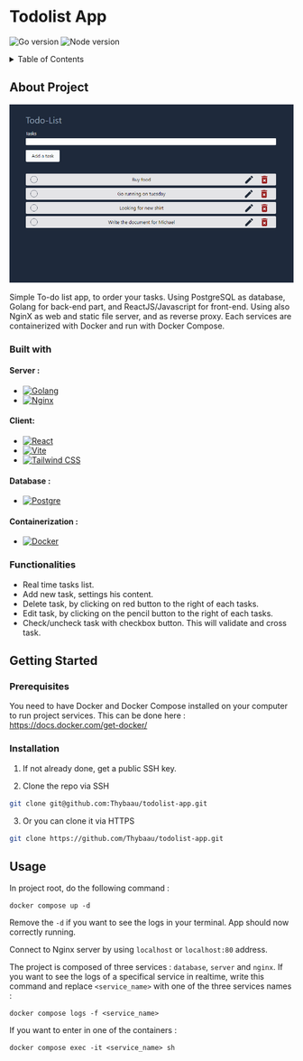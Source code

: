 # Todolist App

![Go version](https://img.shields.io/badge/Go-1.18-blue)
![Node version](https://img.shields.io/badge/Node-21.6.1-green)

<!-- TABLE OF CONTENTS -->
<details>
  <summary>Table of Contents</summary>
  <ol>
    <li>
      <a href="#about-project">About Project</a>
      <ul>
        <li><a href="#built-with">Built With</a></li>
        <li><a href="#functionalities">Functionalities</a></li>
      </ul>
    </li>
    <li>
      <a href="#getting-started">Getting Started</a>
      <ul>
        <li><a href="#prerequisites">Prerequisites</a></li>
        <li><a href="#installation">Installation</a></li>
      </ul>
    </li>
    <li><a href="#usage">Usage</a></li>
  </ol>
</details>

## About Project

![Product Name Screen Shot](imgs/todolist_image.png)

Simple To-do list app, to order your tasks.
Using PostgreSQL as database, Golang for back-end part, and ReactJS/Javascript for front-end. Using also NginX as web and static file server, and as reverse proxy. Each services are containerized with Docker and run with Docker Compose.

### Built with

#### Server :
* [![Golang][Go]][Go-url]
* [![Nginx][Nginx]][Nginx-url]
#### Client:
* [![React][React.js]][React-url]
* [![Vite][Vite]][Vite-url]
* [![Tailwind CSS][Tailwind]][Tailwind-url]
#### Database :
* [![Postgre][Postgre]][Postgre-url]
#### Containerization :
* [![Docker][Docker]][Docker-url]

### Functionalities

* Real time tasks list.
* Add new task, settings his content.
* Delete task, by clicking on red button to the right of each tasks.
* Edit task, by clicking on the pencil button to the right of each tasks.
* Check/uncheck task with checkbox button. This will validate and cross task.

## Getting Started

### Prerequisites

You need to have Docker and Docker Compose installed on your computer to run project services. This can be done here : https://docs.docker.com/get-docker/

### Installation

1. If not already done, get a public SSH key.

2. Clone the repo via SSH
  ```sh
  git clone git@github.com:Thybaau/todolist-app.git
  ```

3. Or you can clone it via HTTPS
  ```sh
  git clone https://github.com/Thybaau/todolist-app.git
  ```

## Usage

In project root, do the following command :

```shell
docker compose up -d
```

Remove the `-d` if you want to see the logs in your terminal. App should now correctly running.

Connect to Nginx server by using `localhost` or `localhost:80` address.

The project is composed of three services : `database`, `server` and `nginx`. If you want to see the logs of a specifical service in realtime, write this command and replace `<service_name>` with one of the three services names :

```shell
docker compose logs -f <service_name>
```

If you want to enter in one of the containers :

```shell
docker compose exec -it <service_name> sh
```

<!-- MARKDOWN LINKS & IMAGES -->

[issues-shield]: https://img.shields.io/github/issues/github_username/repo_name.svg?style=for-the-badge
[issues-url]: https://github.com/github_username/repo_name/issues

[linkedin-shield]: https://img.shields.io/badge/-LinkedIn-black.svg?style=for-the-badge&logo=linkedin&colorB=555
[linkedin-url]: https://linkedin.com/in/linkedin_username

[Go]:     https://img.shields.io/badge/Go-00ADD8?style=for-the-badge&logo=go&logoColor=white
[Go-url]: https://go.dev/

[React.js]: https://img.shields.io/badge/React-20232A?style=for-the-badge&logo=react&logoColor=61DAFB
[React-url]: https://reactjs.org/

[Vite]: https://img.shields.io/badge/Vite-B73BFE?style=for-the-badge&logo=vite&logoColor=FFD62E
[Vite-url]: https://vitejs.dev/

[Tailwind]: https://img.shields.io/badge/Tailwind_CSS-38B2AC?style=for-the-badge&logo=tailwind-css&logoColor=white
[Tailwind-url]: https://tailwindcss.com/

[Docker]: https://img.shields.io/badge/Docker-2CA5E0?style=for-the-badge&logo=docker&logoColor=white
[Docker-url]: https://www.docker.com/

[Nginx]: https://img.shields.io/badge/Nginx-009639?style=for-the-badge&logo=nginx&logoColor=white
[Nginx-url]: https://www.nginx.com/

[Postgre]: https://img.shields.io/badge/PostgreSQL-316192?style=for-the-badge&logo=postgresql&logoColor=white
[Postgre-url]: https://www.postgresql.org/
